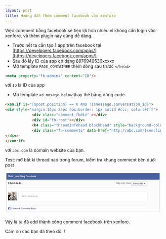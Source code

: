 ```yaml
---
layout: post
title: Hướng dẫn thêm comment facebook vào xenforo
---
```


Việc comment bằng facebook sẽ tiện lợi hơn nhiều vì không cần login vào xenforo, và thêm plugin này cũng dễ dàng.

- Trước hết ta cần tạo 1 app trên facebook tại [https://developers.facebook.com/apps/](https://developers.facebook.com/apps/)
- Sau đó lấy ID của app có dạng 8976940536xxxxx
- Mở template `PAGE_CONTAINER` thêm dòng sau trước `</head>`

```html
<meta property="fb:admins" content="ID"/>
```
với `ID` là ID của app
- Mở template `ad_mesage_below` thay thế bằng dòng code 

```html
<xen:if is="{$post.position} == 0 AND !{$message.conversation_id}">
<div style="margin:15px 25px 0px;border: 1px solid #ccc; color:#fff">
            <div class="comment_fbdiv" ></div>
            <div id="fb-root"></div>
            <h4 class="threadinfohead blockhead" style="background-color: #45619D;margin:-1px;padding:10px">Bình Luận Bằng Facebook</h4>
            <div class="fb-comments" data-href="http://abc.com/{xen:link threads, $thread}" data-num-posts="10" data-width="790"></div>
</div>
</xen:if>
```

với `abc.com` là domain website của bạn.

Test: mở bất kì thread nào trong forum, kiểm tra khung comment bên dưới post 

![](/images/fbcmt.png)

Vậy là ta đã add thành công comment facebook trên xenforo.

Cảm ơn các bạn đã theo dõi ! 

